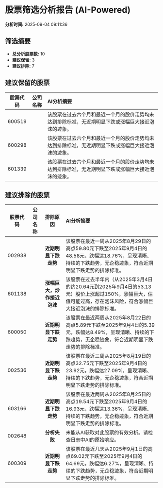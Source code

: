 # 股票筛选分析报告 (AI-Powered)

**分析时间:** 2025-09-04 09:11:36

## 筛选摘要

- **总分析股票数:** 10
- **建议保留:** 3
- **建议排除:** 7

## 建议保留的股票

| 股票代码 | 公司名称 | AI分析摘要 |
|:---:|:---:|:---|
| 600519 |  | 该股票在过去六个月和最近一个月的股价走势均未达到排除标准，无近期明显下跌或涨幅巨大接近泡沫的迹象。 |
| 600298 |  | 该股票在过去六个月和最近一个月的股价走势均未达到排除标准，无近期明显下跌或涨幅巨大接近泡沫的迹象。 |
| 601339 |  | 该股票在过去六个月和最近一个月的股价走势均未达到排除标准，无近期明显下跌或涨幅巨大接近泡沫的迹象。 |

## 建议排除的股票

| 股票代码 | 公司名称 | 排除原因 | AI分析摘要 |
|:---:|:---:|:---:|:---|
| 002938 |  | **近期明显下跌走势** | 该股票在最近一周从2025年8月29日的高点59.80元下跌至2025年9月4日的48.58元，跌幅达18.76%，呈现清晰、持续的下跌趋势，无企稳迹象，符合近期明显下跌走势的排除标准。 |
| 601138 |  | **涨幅巨大，炒作接近泡沫** | 该股票在过去半年内（从2025年3月4日的约20.64元到2025年9月4日的53.13元）股价上涨超过150%，涨幅巨大，估值可能过高，存在泡沫风险，符合涨幅巨大接近泡沫的排除标准。 |
| 600050 |  | **近期明显下跌走势** | 该股票在最近两周从2025年8月22日的高点5.89元下跌至2025年9月4日的5.39元，跌幅达8.49%，呈现清晰、持续的下跌趋势，无企稳迹象，符合近期明显下跌走势的排除标准。 |
| 002536 |  | **近期明显下跌走势** | 该股票在最近三周从2025年8月19日的高点32.75元下跌至2025年9月4日的23.92元，跌幅达27.09%，呈现清晰、持续的下跌趋势，无企稳迹象，符合近期明显下跌走势的排除标准。 |
| 603166 |  | **近期明显下跌走势** | 该股票在最近两周从2025年8月25日的高点19.54元下跌至2025年9月4日的16.93元，跌幅达13.36%，呈现清晰、持续的下跌趋势，无企稳迹象，符合近期明显下跌走势的排除标准。 |
| 002648 |  | **分析失败** | 未能从AI获取对此股票的有效分析。请检查日志中AI的原始响应。 |
| 600309 |  | **近期明显下跌走势** | 该股票在最近几天从2025年9月1日的高点69.02元下跌至2025年9月4日的64.69元，跌幅达6.27%，呈现清晰、持续的下跌趋势，无企稳迹象，符合近期明显下跌走势的排除标准。 |
